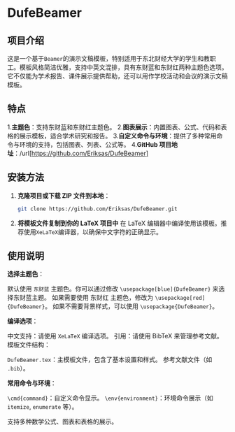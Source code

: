 # DufeBeamer
## 项目介绍
这是一个基于`Beamer`的演示文稿模板，特别适用于东北财经大学的学生和教职工。模板风格简洁优雅，支持中英文混排，具有东财蓝和东财红两种主题色选项。它不仅能为学术报告、课件展示提供帮助，还可以用作学校活动和会议的演示文稿模板。

## 特点
1.**主题色**：支持东财蓝和东财红主题色。
2.**图表展示**：内置图表、公式、代码和表格的展示模板，适合学术研究和报告。
3.**自定义命令与环境**：提供了多种常用命令与环境的支持，包括图表、列表、公式等。
4.**GitHub 项目地址**：/url[https://github.com/Eriksas/DufeBeamer]

## 安装方法
1. **克隆项目或下载 ZIP 文件到本地**：
   ```bash
   git clone https://github.com/Eriksas/DufeBeamer.git
2. **将模板文件复制到你的 LaTeX 项目中**
    在 LaTeX 编辑器中编译使用该模板。推荐使用`XeLaTeX`编译器，以确保中文字符的正确显示。

## 使用说明
**选择主题色**：

默认使用 `东财蓝` 主题色。你可以通过修改 `\usepackage[blue]{DufeBeamer}` 来选择东财蓝主题。
如果需要使用 东财红 主题色，修改为 `\usepackage[red]{DufeBeamer}`。
如果不需要背景样式，可以使用 `\usepackage{DufeBeamer}`。

**编译选项**：

中文支持：请使用 `XeLaTeX` 编译选项。
引用：请使用 BibTeX 来管理参考文献。
模板文件结构：

`DufeBeamer.tex`：主模板文件，包含了基本设置和样式。
参考文献文件（如 `.bib`）。

**常用命令与环境**：

`\cmd{command}`：自定义命令显示。
`\env{environment}`：环境命令展示（如 `itemize`, `enumerate` 等）。

支持多种数学公式、图表和表格的展示。
